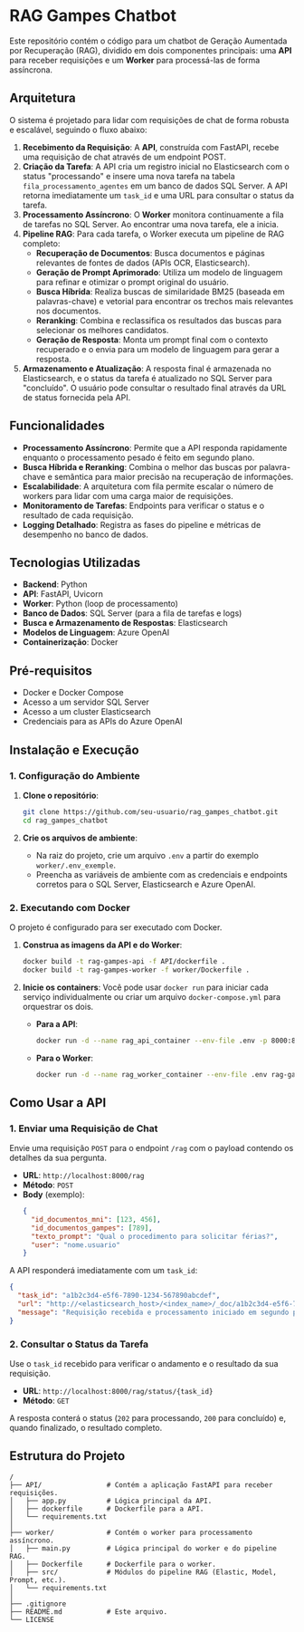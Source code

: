 # RAG Gampes Chatbot

Este repositório contém o código para um chatbot de Geração Aumentada por Recuperação (RAG), dividido em dois componentes principais: uma **API** para receber requisições e um **Worker** para processá-las de forma assíncrona.

## Arquitetura

O sistema é projetado para lidar com requisições de chat de forma robusta e escalável, seguindo o fluxo abaixo:

1.  **Recebimento da Requisição**: A **API**, construída com FastAPI, recebe uma requisição de chat através de um endpoint POST.
2.  **Criação da Tarefa**: A API cria um registro inicial no Elasticsearch com o status "processando" e insere uma nova tarefa na tabela `fila_processamento_agentes` em um banco de dados SQL Server. A API retorna imediatamente um `task_id` e uma URL para consultar o status da tarefa.
3.  **Processamento Assíncrono**: O **Worker** monitora continuamente a fila de tarefas no SQL Server. Ao encontrar uma nova tarefa, ele a inicia.
4.  **Pipeline RAG**: Para cada tarefa, o Worker executa um pipeline de RAG completo:
    *   **Recuperação de Documentos**: Busca documentos e páginas relevantes de fontes de dados (APIs OCR, Elasticsearch).
    *   **Geração de Prompt Aprimorado**: Utiliza um modelo de linguagem para refinar e otimizar o prompt original do usuário.
    *   **Busca Híbrida**: Realiza buscas de similaridade BM25 (baseada em palavras-chave) e vetorial para encontrar os trechos mais relevantes nos documentos.
    *   **Reranking**: Combina e reclassifica os resultados das buscas para selecionar os melhores candidatos.
    *   **Geração de Resposta**: Monta um prompt final com o contexto recuperado e o envia para um modelo de linguagem para gerar a resposta.
5.  **Armazenamento e Atualização**: A resposta final é armazenada no Elasticsearch, e o status da tarefa é atualizado no SQL Server para "concluído". O usuário pode consultar o resultado final através da URL de status fornecida pela API.

## Funcionalidades

*   **Processamento Assíncrono**: Permite que a API responda rapidamente enquanto o processamento pesado é feito em segundo plano.
*   **Busca Híbrida e Reranking**: Combina o melhor das buscas por palavra-chave e semântica para maior precisão na recuperação de informações.
*   **Escalabilidade**: A arquitetura com fila permite escalar o número de workers para lidar com uma carga maior de requisições.
*   **Monitoramento de Tarefas**: Endpoints para verificar o status e o resultado de cada requisição.
*   **Logging Detalhado**: Registra as fases do pipeline e métricas de desempenho no banco de dados.

## Tecnologias Utilizadas

*   **Backend**: Python
*   **API**: FastAPI, Uvicorn
*   **Worker**: Python (loop de processamento)
*   **Banco de Dados**: SQL Server (para a fila de tarefas e logs)
*   **Busca e Armazenamento de Respostas**: Elasticsearch
*   **Modelos de Linguagem**: Azure OpenAI
*   **Containerização**: Docker

## Pré-requisitos

*   Docker e Docker Compose
*   Acesso a um servidor SQL Server
*   Acesso a um cluster Elasticsearch
*   Credenciais para as APIs do Azure OpenAI

## Instalação e Execução

### 1. Configuração do Ambiente

1.  **Clone o repositório**:
    ```sh
    git clone https://github.com/seu-usuario/rag_gampes_chatbot.git
    cd rag_gampes_chatbot
    ```

2.  **Crie os arquivos de ambiente**:
    *   Na raiz do projeto, crie um arquivo `.env` a partir do exemplo `worker/.env_exemple`.
    *   Preencha as variáveis de ambiente com as credenciais e endpoints corretos para o SQL Server, Elasticsearch e Azure OpenAI.

### 2. Executando com Docker

O projeto é configurado para ser executado com Docker.

1.  **Construa as imagens da API e do Worker**:
    ```sh
    docker build -t rag-gampes-api -f API/dockerfile .
    docker build -t rag-gampes-worker -f worker/Dockerfile .
    ```

2.  **Inicie os containers**:
    Você pode usar `docker run` para iniciar cada serviço individualmente ou criar um arquivo `docker-compose.yml` para orquestrar os dois.

    *   **Para a API**:
        ```sh
        docker run -d --name rag_api_container --env-file .env -p 8000:8000 rag-gampes-api
        ```
    *   **Para o Worker**:
        ```sh
        docker run -d --name rag_worker_container --env-file .env rag-gampes-worker
        ```

## Como Usar a API

### 1. Enviar uma Requisição de Chat

Envie uma requisição `POST` para o endpoint `/rag` com o payload contendo os detalhes da sua pergunta.

*   **URL**: `http://localhost:8000/rag`
*   **Método**: `POST`
*   **Body** (exemplo):
    ```json
    {
      "id_documentos_mni": [123, 456],
      "id_documentos_gampes": [789],
      "texto_prompt": "Qual o procedimento para solicitar férias?",
      "user": "nome.usuario"
    }
    ```

A API responderá imediatamente com um `task_id`:

```json
{
  "task_id": "a1b2c3d4-e5f6-7890-1234-567890abcdef",
  "url": "http://<elasticsearch_host>/<index_name>/_doc/a1b2c3d4-e5f6-7890-1234-567890abcdef",
  "message": "Requisição recebida e processamento iniciado em segundo plano."
}
```

### 2. Consultar o Status da Tarefa

Use o `task_id` recebido para verificar o andamento e o resultado da sua requisição.

*   **URL**: `http://localhost:8000/rag/status/{task_id}`
*   **Método**: `GET`

A resposta conterá o status (`202` para processando, `200` para concluído) e, quando finalizado, o resultado completo.

## Estrutura do Projeto

```
/
├── API/                # Contém a aplicação FastAPI para receber requisições.
│   ├── app.py          # Lógica principal da API.
│   ├── dockerfile      # Dockerfile para a API.
│   └── requirements.txt
│
├── worker/             # Contém o worker para processamento assíncrono.
│   ├── main.py         # Lógica principal do worker e do pipeline RAG.
│   ├── Dockerfile      # Dockerfile para o worker.
│   ├── src/            # Módulos do pipeline RAG (Elastic, Model, Prompt, etc.).
│   └── requirements.txt
│
├── .gitignore
├── README.md           # Este arquivo.
└── LICENSE
```